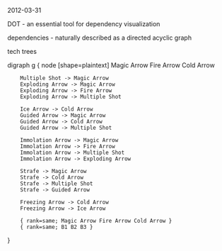 2012-03-31

DOT - an essential tool for dependency visualization

dependencies - naturally described as a directed acyclic graph

tech trees

digraph g {
        node [shape=plaintext]
        Magic Arrow
        Fire Arrow
        Cold Arrow
 
		Multiple Shot -> Magic Arrow
		Exploding Arrow -> Magic Arrow
		Exploding Arrow -> Fire Arrow
		Exploding Arrow -> Multiple Shot
		
		Ice Arrow -> Cold Arrow
		Guided Arrow -> Magic Arrow
		Guided Arrow -> Cold Arrow
		Guided Arrow -> Multiple Shot
		
		Immolation Arrow -> Magic Arrow
		Immolation Arrow -> Fire Arrow
		Immolation Arrow -> Multiple Shot
		Immolation Arrow -> Exploding Arrow
		
		Strafe -> Magic Arrow
		Strafe -> Cold Arrow
		Strafe -> Multiple Shot
		Strafe -> Guided Arrow
		
		Freezing Arrow -> Cold Arrow
		Freezing Arrow -> Ice Arrow
	
	    { rank=same; Magic Arrow Fire Arrow Cold Arrow }
        { rank=same; B1 B2 B3 } 
}



[DOT wikipedia]:http://en.wikipedia.org/wiki/DOT_language